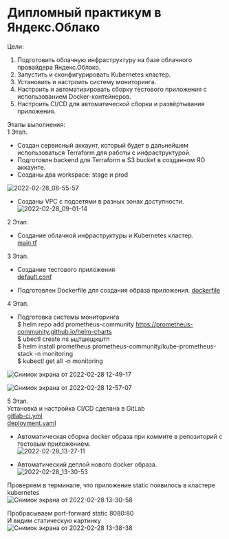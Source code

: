 # Дипломный практикум в Яндекс.Облако  
Цели:   
1. Подготовить облачную инфраструктуру на базе облачного провайдера Яндекс.Облако.   
2. Запустить и сконфигурировать Kubernetes кластер.   
3. Установить и настроить систему мониторинга.   
4. Настроить и автоматизировать сборку тестового приложения с использованием Docker-контейнеров.   
5. Настроить CI/CD для автоматической сборки и развёртывания приложения.   


Этапы выполнения:   
1 Этап.
- Создан сервисный аккаунт, который будет в дальнейшем использоваться Terraform для работы с инфраструктурой.   
- Подготовлн backend для Terraform в S3 bucket в созданном ЯО аккаунте.   
- Созданы два workspace: stage и prod   

![2022-02-28_08-55-57](https://user-images.githubusercontent.com/78191008/155921600-876e1a7a-afc9-4b01-b025-fc66e75ff5e1.png)

- Созданы VPC с подсетями в разных зонах доступности.
![2022-02-28_09-01-14](https://user-images.githubusercontent.com/78191008/155921979-126a64bc-e35c-47e6-9067-c598d8378d12.png)

2 Этап.   
- Создание облачной инфраструктуры и Kubernetes кластер.      
[main.tf](https://github.com/Kostromin-Mixa/diplom/blob/main/main.tf)   

3 Этап.
- Создание тестового приложения   
[default.conf](https://github.com/Kostromin-Mixa/diplom/blob/main/default.conf)   

- Подготовлен Dockerfile для создания образа приложения.
[dockerfile](https://github.com/Kostromin-Mixa/diplom/blob/main/dockerfile)   

4 Этап.
- Подготовка cистемы мониторинга   
$ helm repo add prometheus-community https://prometheus-community.github.io/helm-charts   
$ ubectl create ns ьщтшещкштп   
$ helm install prometheus prometheus-community/kube-prometheus-stack -n monitoring    
$ kubectl get all -n monitoring   

![Снимок экрана от 2022-02-28 12-49-17](https://user-images.githubusercontent.com/78191008/155944685-438332dd-a0ca-466e-a45d-cde47da42b00.png)   

![Снимок экрана от 2022-02-28 12-57-07](https://user-images.githubusercontent.com/78191008/155948169-07d469ad-8896-4201-990a-27917a5a4ad9.png)

5 Этап.   
 Установка и настройка CI/CD сделана в GitLab   
[gitlab-ci.yml](https://github.com/Kostromin-Mixa/diplom/blob/main/gitlab-ci.yml)   
[deployment.yaml](https://github.com/Kostromin-Mixa/diplom/blob/main/deployment.yaml)   
- Автоматическая сборка docker образа при коммите в репозиторий с тестовым приложением.   
![2022-02-28_13-27-11](https://user-images.githubusercontent.com/78191008/155949668-bdcdf315-5f86-4a78-a027-a60ee01fecee.png)   

- Автоматический деплой нового docker образа.   
![2022-02-28_13-30-53](https://user-images.githubusercontent.com/78191008/155950165-d5a60a93-1d00-4256-bccf-6ed28c622622.png)  

Проверяем в терминале, что приложение static появилось в кластере kubernetes    
![Снимок экрана от 2022-02-28 13-30-58](https://user-images.githubusercontent.com/78191008/155950517-5fb719ca-bf9d-48e7-aab6-29cb516c6efe.png)   

Пробрасываем port-forward static 8080:80      
И видим статическую картинку   
![Снимок экрана от 2022-02-28 13-38-38](https://user-images.githubusercontent.com/78191008/155951372-36bd9674-f06e-44c8-b5a0-57b0208c6df4.png)   



